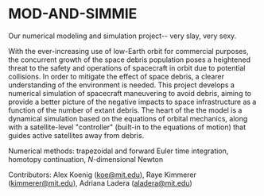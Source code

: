 # MOD-AND-SIMMIE
Our numerical modeling and simulation project-- very slay, very sexy.

With the ever-increasing use of low-Earth orbit for commercial purposes, the concurrent growth of the space debris population poses a heightened threat to the safety and operations of spacecraft in orbit due to potential collisions. In order to mitigate the effect of space debris, a clearer understanding of the environment is needed. This project develops a numerical simulation of spacecraft maneuvering to avoid debris, aiming to provide a better picture of the negative impacts to space infrastructure as a function of the number of extant debris. The heart of the the model is a dynamical simulation based on the equations of orbital mechanics, along with a satellite-level "controller" (built-in to the equations of motion) that guides active satellites away from debris.

Numerical methods: trapezoidal and forward Euler time integration, homotopy continuation, $N$-dimensional Newton

Contributors: Alex Koenig (koe@mit.edu), Raye Kimmerer (kimmerer@mit.edu), Adriana Ladera (aladera@mit.edu)
